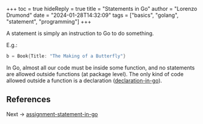 +++
toc = true
hideReply = true
title = "Statements in Go"
author = "Lorenzo Drumond"
date = "2024-01-28T14:32:09"
tags = ["basics",  "golang",  "statement",  "programming"]
+++


A statement is simply an instruction to Go to do something.

E.g.:
```go
b = Book{Title: "The Making of a Butterfly"}
```

In Go, almost all our code must be inside some function, and no statements are allowed outside functions (at package level). The only kind of code allowed outside a function is a declaration ([declaration-in-go](/wiki/declaration-in-go/)).

## References

Next -> [assignment-statement-in-go](/wiki/assignment-statement-in-go/)
